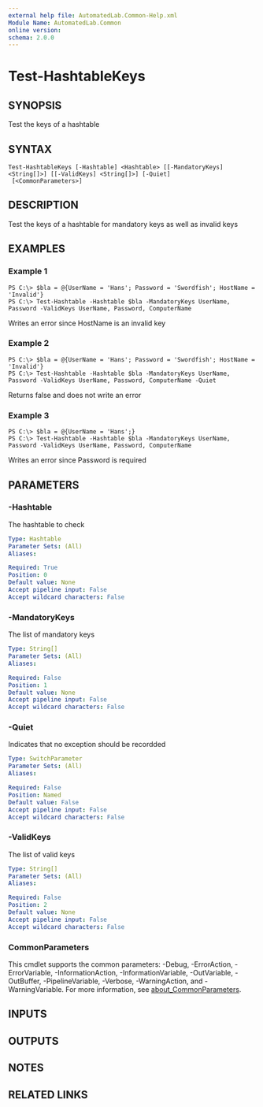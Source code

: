 ```yaml
---
external help file: AutomatedLab.Common-Help.xml
Module Name: AutomatedLab.Common
online version:
schema: 2.0.0
---
```


# Test-HashtableKeys

## SYNOPSIS
Test the keys of a hashtable

## SYNTAX

```
Test-HashtableKeys [-Hashtable] <Hashtable> [[-MandatoryKeys] <String[]>] [[-ValidKeys] <String[]>] [-Quiet]
 [<CommonParameters>]
```

## DESCRIPTION
Test the keys of a hashtable for mandatory keys as well as invalid keys

## EXAMPLES

### Example 1
```
PS C:\> $bla = @{UserName = 'Hans'; Password = 'Swordfish'; HostName = 'Invalid'}
PS C:\> Test-Hashtable -Hashtable $bla -MandatoryKeys UserName, Password -ValidKeys UserName, Password, ComputerName
```

Writes an error since HostName is an invalid key

### Example 2
```
PS C:\> $bla = @{UserName = 'Hans'; Password = 'Swordfish'; HostName = 'Invalid'}
PS C:\> Test-Hashtable -Hashtable $bla -MandatoryKeys UserName, Password -ValidKeys UserName, Password, ComputerName -Quiet
```

Returns false and does not write an error

### Example 3
```
PS C:\> $bla = @{UserName = 'Hans';}
PS C:\> Test-Hashtable -Hashtable $bla -MandatoryKeys UserName, Password -ValidKeys UserName, Password, ComputerName
```

Writes an error since Password is required

## PARAMETERS

### -Hashtable
The hashtable to check

```yaml
Type: Hashtable
Parameter Sets: (All)
Aliases:

Required: True
Position: 0
Default value: None
Accept pipeline input: False
Accept wildcard characters: False
```

### -MandatoryKeys
The list of mandatory keys

```yaml
Type: String[]
Parameter Sets: (All)
Aliases:

Required: False
Position: 1
Default value: None
Accept pipeline input: False
Accept wildcard characters: False
```

### -Quiet
Indicates that no exception should be recordded

```yaml
Type: SwitchParameter
Parameter Sets: (All)
Aliases:

Required: False
Position: Named
Default value: False
Accept pipeline input: False
Accept wildcard characters: False
```

### -ValidKeys
The list of valid keys

```yaml
Type: String[]
Parameter Sets: (All)
Aliases:

Required: False
Position: 2
Default value: None
Accept pipeline input: False
Accept wildcard characters: False
```

### CommonParameters
This cmdlet supports the common parameters: -Debug, -ErrorAction, -ErrorVariable, -InformationAction, -InformationVariable, -OutVariable, -OutBuffer, -PipelineVariable, -Verbose, -WarningAction, and -WarningVariable. For more information, see [about_CommonParameters](http://go.microsoft.com/fwlink/?LinkID=113216).

## INPUTS

## OUTPUTS

## NOTES

## RELATED LINKS
